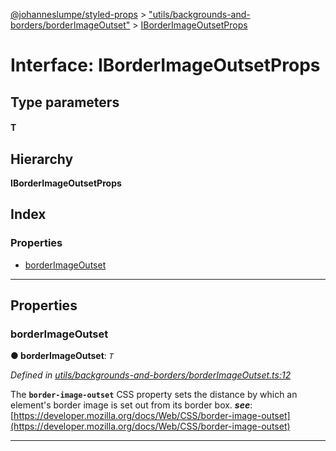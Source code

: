 [@johanneslumpe/styled-props](../README.md) > ["utils/backgrounds-and-borders/borderImageOutset"](../modules/_utils_backgrounds_and_borders_borderimageoutset_.md) > [IBorderImageOutsetProps](../interfaces/_utils_backgrounds_and_borders_borderimageoutset_.iborderimageoutsetprops.md)

# Interface: IBorderImageOutsetProps

## Type parameters
#### T 
## Hierarchy

**IBorderImageOutsetProps**

## Index

### Properties

* [borderImageOutset](_utils_backgrounds_and_borders_borderimageoutset_.iborderimageoutsetprops.md#borderimageoutset)

---

## Properties

<a id="borderimageoutset"></a>

###  borderImageOutset

**● borderImageOutset**: *`T`*

*Defined in [utils/backgrounds-and-borders/borderImageOutset.ts:12](https://github.com/johanneslumpe/styled-props/blob/3abf398/src/utils/backgrounds-and-borders/borderImageOutset.ts#L12)*

The **`border-image-outset`** CSS property sets the distance by which an element's border image is set out from its border box.
*__see__*: [https://developer.mozilla.org/docs/Web/CSS/border-image-outset](https://developer.mozilla.org/docs/Web/CSS/border-image-outset)

___

